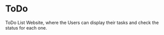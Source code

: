 # ToDo
ToDo List Website, where the Users can display their tasks and check the status for each one.
